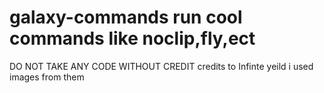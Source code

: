 # galaxy-commands run cool commands like noclip,fly,ect
DO NOT TAKE ANY CODE WITHOUT CREDIT
credits to Infinte yeild i used images from them 

